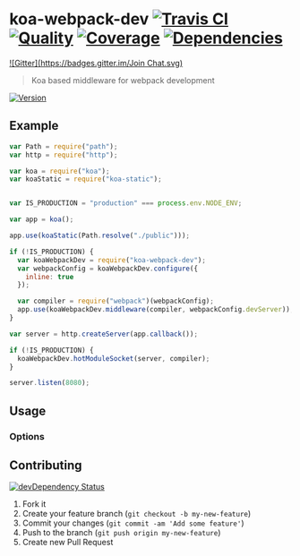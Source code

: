 # koa-webpack-dev [![Travis CI][travis-image]][travis-url] [![Quality][codeclimate-image]][codeclimate-url] [![Coverage][coveralls-image]][coveralls-url] [![Dependencies][gemnasium-image]][gemnasium-url]
[![Gitter](https://badges.gitter.im/Join Chat.svg)](https://gitter.im/tomchentw/koa-webpack-dev?utm_source=badge&utm_medium=badge&utm_campaign=pr-badge&utm_content=badge)
> Koa based middleware for webpack development

[![Version][npm-image]][npm-url]


## Example

```js
var Path = require("path");
var http = require("http");

var koa = require("koa");
var koaStatic = require("koa-static");


var IS_PRODUCTION = "production" === process.env.NODE_ENV;

var app = koa();

app.use(koaStatic(Path.resolve("./public")));

if (!IS_PRODUCTION) {
  var koaWebpackDev = require("koa-webpack-dev");
  var webpackConfig = koaWebpackDev.configure({
    inline: true
  });

  var compiler = require("webpack")(webpackConfig);
  app.use(koaWebpackDev.middleware(compiler, webpackConfig.devServer));
}

var server = http.createServer(app.callback());

if (!IS_PRODUCTION) {
  koaWebpackDev.hotModuleSocket(server, compiler);
}

server.listen(8080);
```

## Usage

### Options


## Contributing

[![devDependency Status][david-dm-image]][david-dm-url]

1. Fork it
2. Create your feature branch (`git checkout -b my-new-feature`)
3. Commit your changes (`git commit -am 'Add some feature'`)
4. Push to the branch (`git push origin my-new-feature`)
5. Create new Pull Request


[npm-image]: https://img.shields.io/npm/v/koa-webpack-dev.svg
[npm-url]: https://www.npmjs.org/package/koa-webpack-dev

[travis-image]: https://travis-ci.org/tomchentw/koa-webpack-dev.svg?branch=master
[travis-url]: https://travis-ci.org/tomchentw/koa-webpack-dev
[codeclimate-image]: https://img.shields.io/codeclimate/github/tomchentw/koa-webpack-dev.svg
[codeclimate-url]: https://codeclimate.com/github/tomchentw/koa-webpack-dev
[coveralls-image]: https://img.shields.io/coveralls/tomchentw/koa-webpack-dev.svg
[coveralls-url]: https://coveralls.io/r/tomchentw/koa-webpack-dev
[gemnasium-image]: https://gemnasium.com/tomchentw/koa-webpack-dev.svg
[gemnasium-url]: https://gemnasium.com/tomchentw/koa-webpack-dev
[david-dm-image]: https://david-dm.org/tomchentw/koa-webpack-dev/dev-status.svg?theme=shields.io
[david-dm-url]: https://david-dm.org/tomchentw/koa-webpack-dev#info=devDependencies
